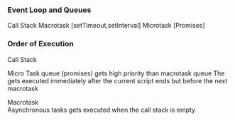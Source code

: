 ### Event Loop and Queues

Call Stack 
Macrotask [setTimeout,setInterval]
Microtask [Promises]

### Order of Execution

Call Stack

Micro Task queue (promises) gets high priority than macrotask queue
The gets executed immediately after the current script ends but before the next macrotask

Macrotask   
Asynchronous tasks gets executed when the call stack is empty
